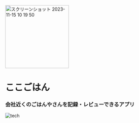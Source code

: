 <img width="200" alt="スクリーンショット 2023-11-15 10 19 50" src="https://github.com/kohta9521/kokogohan/assets/100065508/0fdfbcdc-ecde-4cc3-99ba-cb8fd63c0337">

# ここごはん

### 会社近くのごはんやさんを記録・レビューできるアプリ
![tech](https://github.com/kohta9521/kokogohan/assets/100065508/908a4326-740e-41b4-84f7-e897f7865982)
